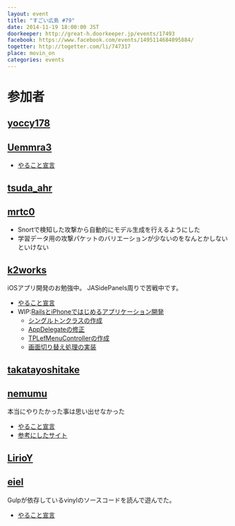 ```yaml
---
layout: event
title: "すごい広島 #79"
date: 2014-11-19 18:00:00 JST
doorkeeper: http://great-h.doorkeeper.jp/events/17493
facebook: https://www.facebook.com/events/1495114684095884/
togetter: http://togetter.com/li/747317
place: movin_on
categories: events
---
```


# 参加者


## [yoccy178](http://twitter.com/yoccy178)


## [Uemmra3](https://github.com/Uemmra3)

* [やること宣言](https://github.com/great-h/great-h.github.io/issues/1369)


## [tsuda_ahr](http://twitter.com/tsuda_ahr)


## [mrtc0](http://twitter.com/mrtc0)

* Snortで検知した攻撃から自動的にモデル生成を行えるようにした
* 学習データ用の攻撃パケットのバリエーションが少ないのをなんとかしないといけない


## [k2works](https://github.com/k2works)

iOSアプリ開発のお勉強中。
JASidePanels周りで苦戦中です。

* [やること宣言](https://github.com/great-h/great-h.github.io/issues/1366)
* WIP:[RailsとiPhoneではじめるアプリケーション開発](https://github.com/k2works/rails_ios_appdev)
  * [シングルトンクラスの作成](https://github.com/k2works/travelphoto/commit/af2bfb77f387ab0b5472fd49adc4dea342688c19)
  * [AppDelegateの修正](https://github.com/k2works/travelphoto/commit/a1e5ed571eef91f8b63239503335d741d4cd08a1)
  * [TPLefMenuControllerの作成](https://github.com/k2works/travelphoto/commit/e43e3ddc2f3c2c95da4e55a0eb5db816ebb652c0)
  * [画面切り替え処理の実装](https://github.com/k2works/travelphoto/commit/74d3b21aa2093856567d960004df684a03a9dbc4)

## [takatayoshitake](http://twitter.com/takatayoshitake)


## [nemumu](https://github.com/nemumu)

本当にやりたかった事は思い出せなかった

* [やること宣言](https://github.com/great-h/great-h.github.io/issues/1371)
* [参考にしたサイト](http://server-setting.info/blog/gmail-spam-check-list.html)

## [LirioY](http://twitter.com/LirioY)


## [eiel](http://eiel.info/)

Gulpが依存しているvinylのソースコードを読んで遊んでた。

* [やること宣言](https://github.com/great-h/great-h.github.io/issues/1368)
